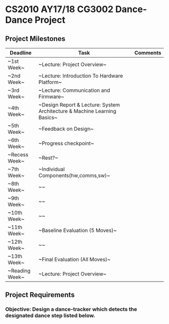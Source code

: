 # CS2010 AY17/18 CG3002 Dance-Dance Project

## Project Milestones

Deadline | Task | Comments
---|---|---
~1st Week~ | ~Lecture: Project Overview~ |
~2nd Week~ | ~Lecture: Introduction To Hardware Platform~ |
~3rd Week~ | ~Lecture: Communication and Firmware~ |
~4th Week~ | ~Design Report & Lecture: System Architecture & Machine Learning Basics~ |
~5th Week~ | ~Feedback on Design~ |
~6th Week~ | ~Progress checkpoint~ |
~Recess Week~ | ~Rest?~ |
~7th Week~ | ~Individual Components(hw,comms,sw)~ |
~8th Week~ | ~~ |
~9th Week~ | ~~ |
~10th Week~ | ~~ |
~11th Week~ | ~Baseline Evaluation (5 Moves)~ |
~12th Week~ | ~~ |
~13th Week~ | ~Final Evaluation (All Moves)~ |
~Reading Week~ | ~Lecture: Project Overview~ |

## Project Requirements

### Objective: Design a dance-tracker which detects the designated dance step listed below.


